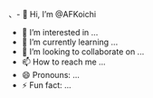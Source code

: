 、- 👋 Hi, I’m @AFKoichi
- 👀 I’m interested in ...
- 🌱 I’m currently learning ...
- 💞️ I’m looking to collaborate on ...
- 📫 How to reach me ...
- 😄 Pronouns: ...
- ⚡ Fun fact: ...

<!---
AFKoichi/AFKoichi is a ✨ special ✨ repository because its `README.md` (this file) appears on your GitHub profile.
You can click the Preview link to take a look at your changes.
--->
